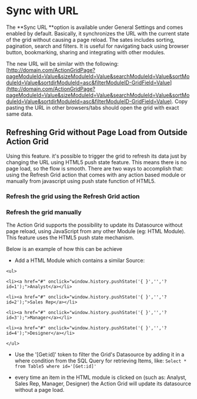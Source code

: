 # Sync with URL

The **Sync URL **option is available under General Settings and comes enabled by default. Basically, it synchronizes the URL with the current state of the grid without causing a page reload. The sates includes sorting, pagination, search and filters. It is useful for navigating back using browser button, bookmarking, sharing and integrating with other modules.

The new URL will be similar with the following: [http://domain.com/ActionGridPage?pageModuleId=Value&sizeModuleId=Value&searchModuleId=Value&sortModuleId=Value&sortdirModuleId=asc&filterModuleID-GridField=Value](http://domain.com/ActionGridPage?pageModuleId=Value&sizeModuleId=Value&searchModuleId=Value&sortModuleId=Value&sortdirModuleId=asc&filterModuleID-GridField=Value). Copy pasting the URL in other browsers/tabs should open the grid with exact same data.

## Refreshing Grid without Page Load from Outside Action Grid

Using this feature. it's possible to trigger the grid to refresh its data just by changing the URL using HTML5 push state feature. This means there is no page load, so the flow is smooth. There are two ways to accomplish that: using the Refresh Grid action that comes with any action based module or manually from javascript using push state function of HTML5.

### Refresh the grid using the Refresh Grid action

### Refresh the grid manually

The Action Grid supports the possibility to update its Datasource without page reload, using JavaScript from any other Module \(eg: HTML Module\). This feature uses the HTML5 push state mechanism.

Below is an example of how this can be achieve

* Add a HTML Module which contains a similar Source: 

`<ul>`

`<li><a href="#" onclick="window.history.pushState('{ }','','?id=1');">Analyst</a></li>`

`<li><a href="#" onclick="window.history.pushState('{ }','','?id=2');">Sales Rep</a></li>`

`<li><a href="#" onclick="window.history.pushState('{ }','','?id=3');">Manager</a></li>`

`<li><a href="#" onclick="window.history.pushState('{ }','','?id=4');">Designer</a></li>`

`</ul>`

* Use the '\[Get:id\]' token to filter the Grid's Datasource by adding it in a where condition from the SQL Query for retrieving Items, like: `Select * from Table5 where id='[Get:id]'`

* every time an item in the HTML module is clicked on \(such as: Analyst, Sales Rep, Manager, Designer\) the Action Grid will update its datasource without a page load.
